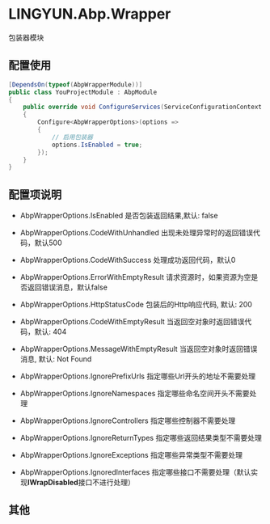 # LINGYUN.Abp.Wrapper

包装器模块  

## 配置使用

```csharp
[DependsOn(typeof(AbpWrapperModule))]
public class YouProjectModule : AbpModule
{
	public override void ConfigureServices(ServiceConfigurationContext context)
	{
		Configure<AbpWrapperOptions>(options =>
		{
			// 启用包装器
			options.IsEnabled = true;
        });
	}
}
```
## 配置项说明

*	AbpWrapperOptions.IsEnabled						是否包装返回结果,默认: false  
*	AbpWrapperOptions.CodeWithUnhandled				出现未处理异常时的返回错误代码，默认500  
*	AbpWrapperOptions.CodeWithSuccess				处理成功返回代码，默认0  
*	AbpWrapperOptions.ErrorWithEmptyResult			请求资源时，如果资源为空是否返回错误消息，默认false    
*	AbpWrapperOptions.HttpStatusCode				包装后的Http响应代码, 默认: 200
*	AbpWrapperOptions.CodeWithEmptyResult			当返回空对象时返回错误代码，默认: 404  
*	AbpWrapperOptions.MessageWithEmptyResult		当返回空对象时返回错误消息, 默认: Not Found  

*	AbpWrapperOptions.IgnorePrefixUrls				指定哪些Url开头的地址不需要处理  
*	AbpWrapperOptions.IgnoreNamespaces				指定哪些命名空间开头不需要处理  
*	AbpWrapperOptions.IgnoreControllers				指定哪些控制器不需要处理  
*	AbpWrapperOptions.IgnoreReturnTypes				指定哪些返回结果类型不需要处理  
*	AbpWrapperOptions.IgnoreExceptions				指定哪些异常类型不需要处理  
*	AbpWrapperOptions.IgnoredInterfaces				指定哪些接口不需要处理（默认实现**IWrapDisabled**接口不进行处理）  


## 其他

